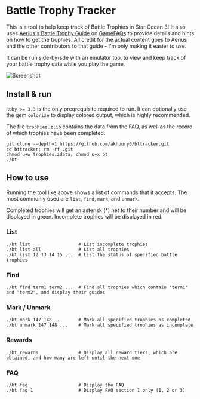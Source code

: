 # Battle Trophy Tracker

This is a tool to help keep track of Battle Trophies in Star Ocean 3! It also uses [Aerius's Battle Trophy Guide](battle_trophy_guide) on [GameFAQs](gamefaqs) to provide details and hints on how to get the trophies. All credit for the actual content goes to Aerius and the other contributors to that guide - I'm only making it easier to use.

It can be run side-by-sde with an emulator too, to view and keep track of your battle trophy data while you play the game.

![Screenshot](./screenshots/screenshot01.png)

## Install & run

`Ruby >= 3.3` is the only preqrequisite required to run. It can optionally use the gem `colorize` to display colored output, which is highly recommended.

The file `trophies.zlib` contains the data from the FAQ, as well as the record of which trophies have been completed.

```shell
git clone --depth=1 https://github.com/akhoury6/bttracker.git
cd bttracker; rm -rf .git
chmod u+w trophies.zdata; chmod u+x bt
./bt
```

## How to use

Running the tool like above shows a list of commands that it accepts. The most commonly used are `list`, `find`, `mark`, and `unmark`.

Completed trophies will get an asterisk (*) net to their number and will be displayed in green. Incomplete trophies will be displayed in red.

### List

```shell
./bt list                  # List incomplete trophies
./bt list all              # List all trophies
./bt list 12 13 14 15 ...  # List the status of specified battle trophies
```

### Find

```shell
./bt find term1 term2 ...  # Find all trophies which contain "term1" and "term2", and display their guides
```

### Mark / Unmark

```shell
./bt mark 147 148 ...      # Mark all specified trophies as completed
./bt unmark 147 148 ...    # Mark all specified trophies as incomplete
```

### Rewards

```shell
./bt rewards               # Display all reward tiers, which are obtained, and how many are left until the next one
```

### FAQ

```shell
./bt faq                   # Display the FAQ
./bt faq 1                 # Display FAQ section 1 only (1, 2 or 3)
```

[gamefaqs]: https://gamefaqs.gamespot.com
[battle_trophy_guide]: https://gamefaqs.gamespot.com/ps2/536705-star-ocean-till-the-end-of-time/faqs/38855
